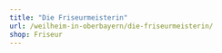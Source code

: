 ```yaml
---
title: "Die Friseurmeisterin"
url: /weilheim-in-oberbayern/die-friseurmeisterin/
shop: Friseur
---
```

